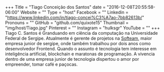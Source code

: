 +++
Title = "Tiago Conceição dos Santos"
date = "2016-12-08T20:55:58-06:00"
Website = ""
Type = "host"
Facebook = ""
Linkedin = "https://www.linkedin.com/in/tiago-concei%C3%A7ao-7bb82613b/"
Pronouns = ""
GitHub = "github.com/quixote15"
Thumbnail = "img/host/Tiago.jpg"
Pinterest = ""
Instagram = "hulksgr"
YouTube = ""
+++
Tiago C. Santos é Granduando em ciência da computação na Universidade Federal de Sergipe. Atualmente é gerente de projetos na [Softeam][soft], maior empresa junior de sergipe, onde também trabalhou por dois anos como desenvolvedor Frontend. Quando o assunto é tecnologia tem interesse em inteligência artificial, blockchain e maratonas de programação. A vivencia dentro de uma empresa junior de tecnologia dispertou o amor por empreender, tomar café e paçocas.


[soft]: <softeam.com.br>